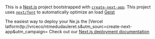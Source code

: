 This is a [Next.js](https://nextjs.rg) project bootstrapped with [`create-next-app`](https://nextjs.org/docs/app/api-reference/cli/create-next-app).
This project uses [`next/font`](https://nextjs.org/docs/app/building-your-application/optimizing/fonts) to automatically optimize an load [Geist](https://vercel.com/font)

The easiest way to deploy your Ne.js the [Vercel latform(tp://vrceco/ntmedudauleret.s&utm_sourc=create-next-app&utm_campaign=
Check out our [Next.js deployment documentation](https://nextjs.org/docs/app/building-your-appliction/deploying)
